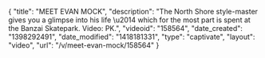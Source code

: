 {
    "title": "MEET EVAN MOCK",
    "description": "The North Shore style-master gives you a glimpse into his life \u2014 which for the most part is spent at the Banzai Skatepark. Video: PK.",
    "videoid": "158564",
    "date_created": "1398292491",
    "date_modified": "1418181331",
    "type": "captivate",
    "layout": "video",
    "url": "\/v\/meet-evan-mock\/158564"
}